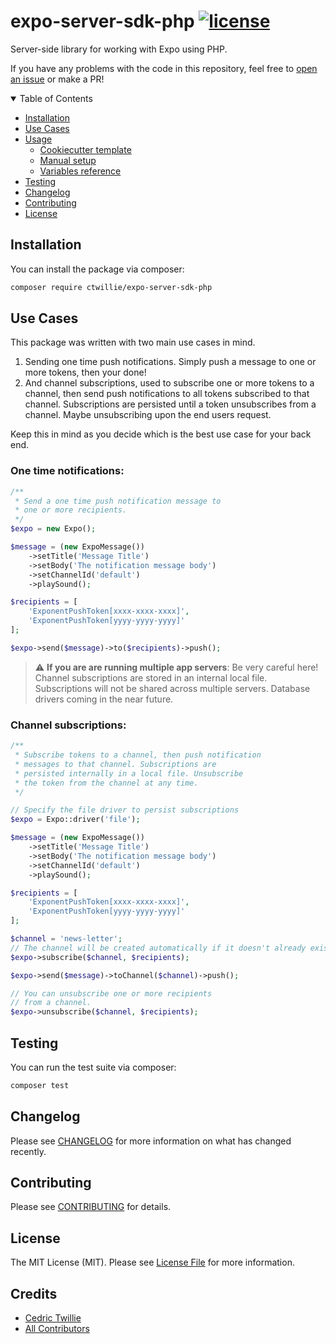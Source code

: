 # expo-server-sdk-php [![license](https://img.shields.io/github/license/ctwillie/expo-server-sdk-php)](LICENSE)

Server-side library for working with Expo using PHP.

If you have any problems with the code in this repository, feel free to [open an issue](https://github.com/ctwillie/expo-server-sdk-php/issues) or make a PR!

<details open="open">
<summary>Table of Contents</summary>

- [Installation](#installation)
- [Use Cases](#use-cases)
- [Usage](#usage)
    - [Cookiecutter template](#cookiecutter-template)
    - [Manual setup](#manual-setup)
    - [Variables reference](#variables-reference)
- [Testing](#testing)
- [Changelog](#changelog)
- [Contributing](#contributing)
- [License](#license)

</details>


## Installation

You can install the package via composer:

```bash
composer require ctwillie/expo-server-sdk-php
```

## Use Cases
This package was written with two main use cases in mind.
1) Sending one time push notifications. Simply push a message to one or more tokens, then your done!
2) And channel subscriptions, used to subscribe one or more tokens to a channel, then send push notifications to all tokens subscribed to that channel. Subscriptions are persisted until a token unsubscribes from a channel. Maybe unsubscribing upon the end users request.

Keep this in mind as you decide which is the best use case for your back end.

### One time notifications:

```php
/**
 * Send a one time push notification message to
 * one or more recipients.
 */
$expo = new Expo();

$message = (new ExpoMessage())
    ->setTitle('Message Title')
    ->setBody('The notification message body')
    ->setChannelId('default')
    ->playSound();

$recipients = [
    'ExponentPushToken[xxxx-xxxx-xxxx]',
    'ExponentPushToken[yyyy-yyyy-yyyy]'
];

$expo->send($message)->to($recipients)->push();
```

> :warning: **If you are are running multiple app servers**: Be very careful here! Channel subscriptions are stored in an internal local file. Subscriptions will not be shared across multiple servers. Database drivers coming in the near future.


### Channel subscriptions:
```php
/**
 * Subscribe tokens to a channel, then push notification
 * messages to that channel. Subscriptions are
 * persisted internally in a local file. Unsubscribe
 * the token from the channel at any time.
 */

// Specify the file driver to persist subscriptions
$expo = Expo::driver('file');

$message = (new ExpoMessage())
    ->setTitle('Message Title')
    ->setBody('The notification message body')
    ->setChannelId('default')
    ->playSound();

$recipients = [
    'ExponentPushToken[xxxx-xxxx-xxxx]',
    'ExponentPushToken[yyyy-yyyy-yyyy]'
];

$channel = 'news-letter';
// The channel will be created automatically if it doesn't already exist
$expo->subscribe($channel, $recipients);

$expo->send($message)->toChannel($channel)->push();

// You can unsubscribe one or more recipients
// from a channel.
$expo->unsubscribe($channel, $recipients);
```

## Testing
You can run the test suite via composer:
```bash
composer test
```

## Changelog

Please see [CHANGELOG](CHANGELOG.md) for more information on what has changed recently.

## Contributing

Please see [CONTRIBUTING](.github/CONTRIBUTING.md) for details.

## License

The MIT License (MIT). Please see [License File](LICENSE.md) for more information.

## Credits

-   [Cedric Twillie](https://github.com/ctwillie)
-   [All Contributors](../../contributors)
